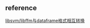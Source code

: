 ## 
## reference
[libsvm/libffm与dataframe格式相互转换](https://blog.csdn.net/olizxq/article/details/89680357)
